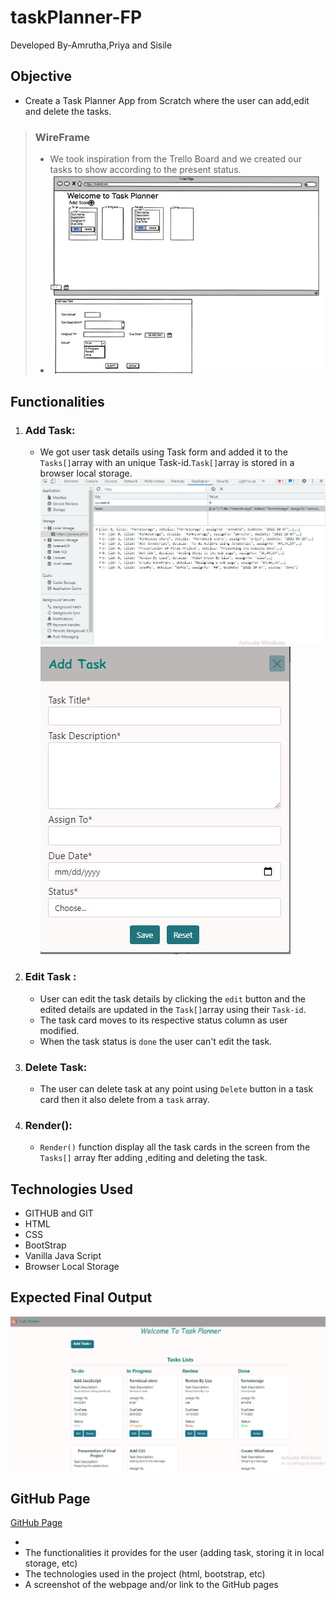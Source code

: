 # taskPlanner-FP
Developed By-Amrutha,Priya and Sisile

## Objective
- Create a Task Planner App from Scratch where the user can add,edit and delete the tasks.

> ### WireFrame
>- We took inspiration from the Trello Board and we created our tasks to show according to the present status. 
>- ![Image of WireFrame](./images/Wireframe.JPG)

## Functionalities
 1. ### Add Task:
    - We got user task details using Task form and added it to the `Tasks[]`array with an unique Task-id.`Task[]`array is stored in a browser local storage.
    ![Image of LocalStorage](./images/local.JPG)
    ![Image of Form](./images/Form.JPG)
    
2. ### Edit Task :
    - User can edit the task details by clicking the `edit` button and the edited details are updated in the `Task[]`array using their `Task-id`.
    - The task card moves to its respective status column as user modified.
    - When the task status is `done` the user can't edit the task.

3. ### Delete Task:
    - The user can delete task at any point using `Delete` button in a task card then it also delete from a `task` array.
4. ### Render():

    - `Render()` function display all the task cards in the screen  from the `Tasks[]` array fter adding ,editing and deleting the task.

## Technologies Used
- GITHUB and GIT
- HTML
- CSS
- BootStrap
- Vanilla Java Script
- Browser Local Storage

## Expected Final Output 
![Image of expected Final o/p](./images/final.JPG)

## GitHub Page
[GitHub Page](https://jkpriya.github.io/taskPlanner-FP/)



 

- 
- The functionalities it provides for the user (adding task, storing it in local storage, etc)
- The technologies used in the project (html, bootstrap, etc)
- A screenshot of the webpage and/or link to the GitHub pages